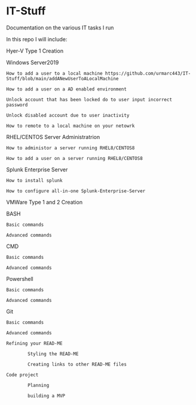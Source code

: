 # IT-Stuff
Documentation on the various IT tasks I run


In this repo I will include:

Hyer-V Type 1 Creation

Windows Server2019

    How to add a user to a local machine https://github.com/urmarc443/IT-Stuff/blob/main/addANewUserToALocalMachine
  
    How to add a user on a AD enabled environment
  
    Unlock account that has been locked do to user input incorrect password
    
    Unlock disabled account due to user inactivity

    How to remote to a local machine on your netowrk

RHEL/CENTOS Server Administratrion
  
    How to administor a server running RHEL8/CENTOS8

    How to add a user on a server running RHEL8/CENTOS8

Splunk Enterprise Server
 
    How to install splunk

    How to configure all-in-one Splunk-Enterprise-Server
  
VMWare Type 1 and 2 Creation

BASH

    Basic commands
    
    Advanced commands

CMD
    
    Basic commands
    
    Advanced commands

Powershell
    
    Basic commands
    
    Advanced commands

Git

    Basic commands
    
    Advanced commands
    
    Refining your READ-ME
    
            Styling the READ-ME
        
            Creating links to other READ-ME files
    
    Code project
        
            Planning
        
            building a MVP
